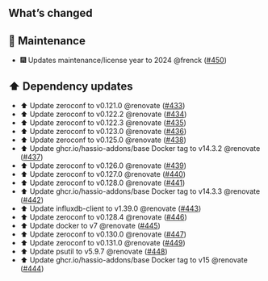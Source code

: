 ## What’s changed

## 🧰 Maintenance

- 🎆 Updates maintenance/license year to 2024 @frenck ([#450](https://github.com/hassio-addons/addon-glances/pull/450))

## ⬆️ Dependency updates

- ⬆️ Update zeroconf to v0.121.0 @renovate ([#433](https://github.com/hassio-addons/addon-glances/pull/433))
- ⬆️ Update zeroconf to v0.122.2 @renovate ([#434](https://github.com/hassio-addons/addon-glances/pull/434))
- ⬆️ Update zeroconf to v0.122.3 @renovate ([#435](https://github.com/hassio-addons/addon-glances/pull/435))
- ⬆️ Update zeroconf to v0.123.0 @renovate ([#436](https://github.com/hassio-addons/addon-glances/pull/436))
- ⬆️ Update zeroconf to v0.125.0 @renovate ([#438](https://github.com/hassio-addons/addon-glances/pull/438))
- ⬆️ Update ghcr.io/hassio-addons/base Docker tag to v14.3.2 @renovate ([#437](https://github.com/hassio-addons/addon-glances/pull/437))
- ⬆️ Update zeroconf to v0.126.0 @renovate ([#439](https://github.com/hassio-addons/addon-glances/pull/439))
- ⬆️ Update zeroconf to v0.127.0 @renovate ([#440](https://github.com/hassio-addons/addon-glances/pull/440))
- ⬆️ Update zeroconf to v0.128.0 @renovate ([#441](https://github.com/hassio-addons/addon-glances/pull/441))
- ⬆️ Update ghcr.io/hassio-addons/base Docker tag to v14.3.3 @renovate ([#442](https://github.com/hassio-addons/addon-glances/pull/442))
- ⬆️ Update influxdb-client to v1.39.0 @renovate ([#443](https://github.com/hassio-addons/addon-glances/pull/443))
- ⬆️ Update zeroconf to v0.128.4 @renovate ([#446](https://github.com/hassio-addons/addon-glances/pull/446))
- ⬆️ Update docker to v7 @renovate ([#445](https://github.com/hassio-addons/addon-glances/pull/445))
- ⬆️ Update zeroconf to v0.130.0 @renovate ([#447](https://github.com/hassio-addons/addon-glances/pull/447))
- ⬆️ Update zeroconf to v0.131.0 @renovate ([#449](https://github.com/hassio-addons/addon-glances/pull/449))
- ⬆️ Update psutil to v5.9.7 @renovate ([#448](https://github.com/hassio-addons/addon-glances/pull/448))
- ⬆️ Update ghcr.io/hassio-addons/base Docker tag to v15 @renovate ([#444](https://github.com/hassio-addons/addon-glances/pull/444))

